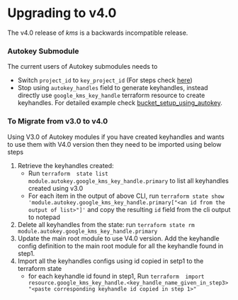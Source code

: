 # Upgrading to v4.0
The v4.0 release of *kms* is a backwards incompatible release.

### Autokey Submodule
The current users of Autokey submodules needs to
- Switch `project_id` to `key_project_id` (For steps check [here](#to-migrate-from-project_id-to-key_project_id))
- Stop using `autokey_handles` field to generate keyhandles, instead directly use `google_kms_key_handle` terraform resource to create keyhandles. For detailed example check [bucket_setup_using_autokey](../examples/bucket_setup_using_autokey/).


### To Migrate from v3.0 to v4.0
Using V3.0 of Autokey modules if you have created keyhandles and wants to use them with V4.0 version then they need to be imported using below steps

1. Retrieve the keyhandles created:
    -  Run `terraform  state list module.autokey.google_kms_key_handle.primary` to list all keyhandles created using v3.0
    -  For each item in the output of above CLI, run `terraform state show 'module.autokey.google_kms_key_handle.primary["<an id from the output of list>"]'` and copy the resulting `id` field from the cli output to notepad
2. Delete all keyhandles from the state: run `terraform state rm module.autokey.google_kms_key_handle.primary`
3. Update the main root module to use V4.0 version. Add the keyhandle config definition to the main root module for all the keyhandle found in step1.
4. Import all the keyhandles configs using id copied in setp1 to the terraform state
    - for each keyhandle id found in step1, Run `terraform  import resource.google_kms_key_handle.<key_handle_name_given_in_step3> "<paste corresponding keyhandle id copied in step 1>"`


